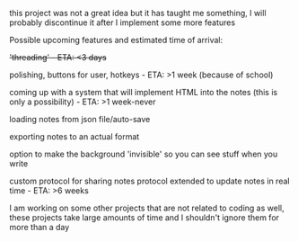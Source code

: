 this project was not a great idea but it has taught me something, I will probably discontinue it after I implement some more features

Possible upcoming features and estimated time of arrival:

~~'threading' - ETA: <3 days~~

polishing, buttons for user, hotkeys - ETA: >1 week (because of school)

coming up with a system that will implement HTML into the notes (this is only a possibility) - ETA: >1 week-never

loading notes from json file/auto-save

exporting notes to an actual format

option to make the background 'invisible' so you can see stuff when you write

custom protocol for sharing notes
protocol extended to update notes in real time - ETA: >6 weeks


I am working on some other projects that are not related to coding as well, these projects take large amounts of 
time and I shouldn't ignore them for more than a day
